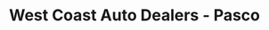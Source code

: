 ---
title: "West Coast Auto Dealers - Pasco"
url: /pasco/west-coast-auto-dealers-pasco/
shop: car
---